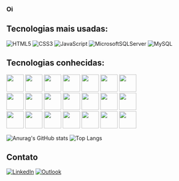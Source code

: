 ### Oi

## Tecnologias mais usadas:
![HTML5](https://img.shields.io/badge/html5-%23E34F26.svg?style=for-the-badge&logo=html5&logoColor=white)
![CSS3](https://img.shields.io/badge/css3-%231572B6.svg?style=for-the-badge&logo=css3&logoColor=white)
![JavaScript](https://img.shields.io/badge/javascript-%23323330.svg?style=for-the-badge&logo=javascript&logoColor=%23F7DF1E)
![MicrosoftSQLServer](https://img.shields.io/badge/Microsoft%20SQL%20Server-CC2927?style=for-the-badge&logo=microsoft%20sql%20server&logoColor=white)
![MySQL](https://img.shields.io/badge/mysql-4479A1.svg?style=for-the-badge&logo=mysql&logoColor=white)

## Tecnologias conhecidas:
<div >
<img src="https://cdn.jsdelivr.net/gh/devicons/devicon@latest/icons/html5/html5-original.svg" width="45px" height="45px">
<img src="https://cdn.jsdelivr.net/gh/devicons/devicon@latest/icons/css3/css3-original.svg" width="45px" height="45px">
<img src="https://cdn.jsdelivr.net/gh/devicons/devicon@latest/icons/javascript/javascript-original.svg" width="45px" height="45px">
<img src="https://github.com/get-icon/geticon/raw/master/icons/typescript-icon.svg" width="45px" height="45px">
<img src="https://cdn.jsdelivr.net/gh/devicons/devicon@latest/icons/angularjs/angularjs-plain.svg" width="45px" height="45px"> 
<img src="https://cdn.jsdelivr.net/gh/devicons/devicon@latest/icons/bootstrap/bootstrap-original.svg" width="45px" height="45px">
<img src="https://cdn.jsdelivr.net/gh/devicons/devicon@latest/icons/sass/sass-original.svg" width="45px" height="45px">
<br>
<img src="https://cdn.jsdelivr.net/gh/devicons/devicon@latest/icons/azuresqldatabase/azuresqldatabase-original.svg" width="45px" height="45px">
<img src="https://github.com/get-icon/geticon/raw/master/icons/mysql.svg" width="45px" height="45px">
<img src="https://cdn.jsdelivr.net/gh/devicons/devicon@latest/icons/firebase/firebase-original.svg" width="45px" height="45px">
<img src="https://cdn.jsdelivr.net/gh/devicons/devicon@latest/icons/ionic/ionic-original.svg" width="45px" height="45px">
<img src="https://cdn.jsdelivr.net/gh/devicons/devicon@latest/icons/eclipse/eclipse-original.svg" width="45px" height="45px">
<img src="https://github.com/get-icon/geticon/raw/master/icons/java.svg"  width="45px" height="45px">
<img src="https://cdn.jsdelivr.net/gh/devicons/devicon@latest/icons/c/c-plain.svg" width="45px" height="45px">
<br>
<img src="https://cdn.jsdelivr.net/gh/devicons/devicon@latest/icons/canva/canva-original.svg" width="45px" height="45px">
<img src="https://cdn.jsdelivr.net/gh/devicons/devicon@latest/icons/nodejs/nodejs-original-wordmark.svg" width="45px" height="45px">
<img src="https://cdn.jsdelivr.net/gh/devicons/devicon@latest/icons/python/python-original.svg" width="45px" height="45px">
<img src="https://cdn.jsdelivr.net/gh/devicons/devicon@latest/icons/unrealengine/unrealengine-original.svg" width="45px" height="45px">
<img src="https://cdn.jsdelivr.net/gh/devicons/devicon@latest/icons/visualstudio/visualstudio-original.svg" width="45px" height="45px">
<img src="https://cdn.jsdelivr.net/gh/devicons/devicon@latest/icons/vscode/vscode-original.svg" width="45px" height="45px">
<img src="" width="45px" height="45px">

</div>

![Anurag's GitHub stats](https://github-readme-stats.vercel.app/api?username=rafael-archanjo&hide=contribs,prs&show_icons=true&theme=apprentice)
![Top Langs](https://github-readme-stats.vercel.app/api/top-langs/?username=rafael-archanjo&layout=compact&theme=apprentice)

## Contato
[![LinkedIn](https://img.shields.io/badge/linkedin-%230077B5.svg?style=for-the-badge&logo=linkedin&logoColor=white)](https://www.linkedin.com/in/rafael-archanjo/)
[![Outlook](https://img.shields.io/badge/Microsoft_Outlook-0078D4?style=for-the-badge&logo=microsoft-outlook&logoColor=white)](mailto:rafael.archanjo@outlook.com)
<!--
**Rafael-Archanjo/rafael-archanjo** is a ✨ _special_ ✨ repository because its `README.md` (this file) appears on your GitHub profile.

Here are some ideas to get you started:

- 🔭 I’m currently working on ...
- 🌱 I’m currently learning ...
- 👯 I’m looking to collaborate on ...
- 🤔 I’m looking for help with ...
- 💬 Ask me about ...
- 📫 How to reach me: ...
- 😄 Pronouns: ...
- ⚡ Fun fact: ...
-->
